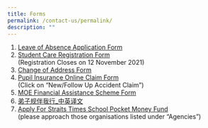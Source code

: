 ```yaml
---
title: Forms
permalink: /contact-us/permalink/
description: ""
---
```

1. [Leave of Absence Application Form](https://form.gov.sg/60caf777e5a94500130b40fe)
2. [Student Care Registration Form](/files/2022-PCPS-student-care-registration-form.pdf) <br>
(Registration Closes on 12 November 2021)
3. [Change of Address Form](/files/Address-Update-Form.pdf)
4. [Pupil Insurance Online Claim Form](https://studentgpa.incomegroupins.com.sg/#/) <br> (Click on “New/Follow Up Accident Claim”)
5. [MOE Financial Assistance Scheme Form](https://supportgowhere.life.gov.sg/schemes/MOE-FAS/moe-financial-assistance-scheme-moe-fas)
6. [弟子规伴我行_中英译文]()
7. [Apply For Straits Times School Pocket Money Fund](https://www.spmf.org.sg/howtoapply#tab-2)
<br> (please approach those organisations listed under “Agencies”)
